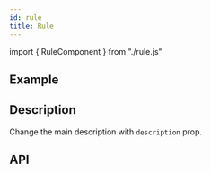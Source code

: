 ```yaml
---
id: rule
title: Rule
---
```


import { RuleComponent } from "./rule.js"

## Example

<RuleComponent />

## Description

<p>Change the main description with <code>description</code> prop.</p>
<RuleComponent type='desc' />

## API

<RuleComponent type='APIrule' />
